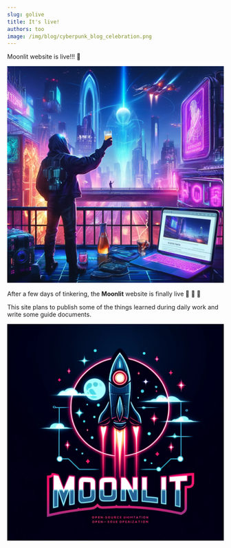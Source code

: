 ```yaml
---
slug: golive
title: It's live!
authors: too
image: /img/blog/cyberpunk_blog_celebration.png
---
```


Moonlit website is live!!! :rocket:

![Moonlit](./cyberpunk_blog_celebration.png)

<!-- truncate -->

After a few days of tinkering, the **Moonlit** website is finally live :rocket: :rocket: :rocket: 

This site plans to publish some of the things learned during daily work and write some guide documents.

![Moonlit](./moonlit.jpg)